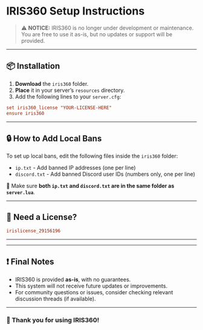 # IRIS360 Setup Instructions

> ⚠️ **NOTICE:** IRIS360 is no longer under development or maintenance.  
> You are free to use it as-is, but no updates or support will be provided.

---

## 📦 Installation

1. **Download** the `iris360` folder.
2. **Place** it in your server’s `resources` directory.
3. Add the following lines to your `server.cfg`:

```cfg
set iris360_license "YOUR-LICENSE-HERE"
ensure iris360
```

---

## 🔒 How to Add Local Bans

To set up local bans, edit the following files inside the `iris360` folder:

- `ip.txt` - Add banned IP addresses (one per line)
- `discord.txt` - Add banned Discord user IDs (numbers only, one per line)

📌 Make sure **both `ip.txt` and `discord.txt` are in the same folder as `server.lua`**.

---

## 🔑 Need a License?

```cfg
irislicense_29156196
```

--- 
---

## ❗ Final Notes

- IRIS360 is provided **as-is**, with no guarantees.
- This system will not receive future updates or improvements.
- For community questions or issues, consider checking relevant discussion threads (if available).

---

### 💜 Thank you for using IRIS360!
